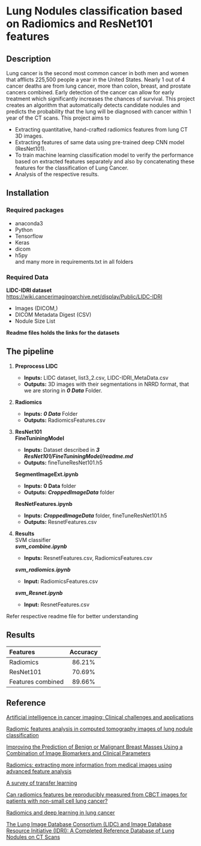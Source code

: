 # Lung Nodules classification based on Radiomics and ResNet101 features
## Description
Lung cancer is the second most common cancer in both men and women that afflicts 225,500 people a year in the United States. Nearly 1 out of 4 cancer deaths are from lung cancer, more than colon, breast, and prostate cancers combined. Early detection of the cancer can allow for early treatment which significantly increases the chances of survival. 
This project creates an algorithm that automatically detects candidate nodules and predicts the probability that the lung will be diagnosed with cancer within 1 year of the CT scans. This project aims to 
* Extracting quantitative, hand-crafted radiomics features from lung CT 3D images. 
* Extracting features of same data using pre-trained deep CNN model (ResNet101).
* To train machine learning classification model to verify the performance based on extracted features separately and also by concatenating these features for the classification of Lung Cancer.
* Analysis of the respective results.



## Installation
### Required packages
* anaconda3
* Python 
* Tensorflow
* Keras
* dicom
* h5py \
and many more in requirements.txt in all folders

### Required Data
**LIDC-IDRI dataset**
https://wiki.cancerimagingarchive.net/display/Public/LIDC-IDRI
* Images (DICOM,)
* DICOM Metadata Digest (CSV)
* Nodule Size List

**Readme files holds the links for the datasets**



## The pipeline
1.	**Preprocess LIDC**
    * **Inputs:** LIDC dataset, list3_2.csv, LIDC-IDRI_MetaData.csv
	* **Outputs:** 3D images with their segmentations in NRRD format, that we are storing in ***0 Data*** Folder.
2.	**Radiomics**
	* **Inputs:** ***0 Data*** Folder
	* **Outputs:** RadiomicsFeatures.csv
3.	**ResNet101** \
    **FineTuniningModel**
    * **Inputs:** Dataset described in ***3 ResNet101/FineTuniningModel/readme.md***
    * **Outputs:** fineTuneResNet101.h5  
        
    **SegmentImageExt.ipynb**
    * **Inputs:** **0 Data** folder
    * **Outputs:** ***CroppedImageData*** folder
    
    **ResNetFeatures.ipynb**
    * **Inputs:** ***CroppedImageData*** folder, fineTuneResNet101.h5
    * **Outputs:** ResnetFeatures.csv

4.	**Results** \
    SVM classifier \
    ***svm_combine.ipynb***
    * **Inputs:** ResnetFeatures.csv, RadiomicsFeatures.csv

    ***svm_radiomics.ipynb***
    * **Input:** RadiomicsFeatures.csv

    ***svm_Resnet.ipynb***
    * **Input:** ResnetFeatures.csv


Refer respective readme file for better understanding

## Results

| Features | Accuracy |
|:---|:---:|
| Radiomics | 86.21% |
| ResNet101 | 70.69% |
| Features combined | 89.66% |







## Reference

[
Artificial intelligence in cancer imaging: Clinical challenges and applications
](https://pubmed.ncbi.nlm.nih.gov/30720861/)

[
Radiomic features analysis in computed tomography images of lung nodule classification
](https://www.ncbi.nlm.nih.gov/pmc/articles/PMC5798832/)

[
Improving the Prediction of Benign or Malignant Breast Masses Using a Combination of Image Biomarkers and Clinical Parameters
](https://pubmed.ncbi.nlm.nih.gov/33828982/)

[
Radiomics: extracting more information from medical images using advanced feature analysis
](https://pubmed.ncbi.nlm.nih.gov/22257792/)


[A survey of transfer learning
](https://journalofbigdata.springeropen.com/articles/10.1186/s40537-016-0043-6)


[
Can radiomics features be reproducibly measured from CBCT images for patients with non-small cell lung cancer?
](https://pubmed.ncbi.nlm.nih.gov/26632036/#:~:text=Purpose%3A%20Increasing%20evidence%20suggests%20radiomics,cell%20lung%20cancer%20(NSCLC).)

[Radiomics and deep learning in lung cancer
](https://pubmed.ncbi.nlm.nih.gov/32367456/)

[
The Lung Image Database Consortium (LIDC) and Image Database Resource Initiative (IDRI): A Completed Reference Database of Lung Nodules on CT Scans
](https://www.ncbi.nlm.nih.gov/pmc/articles/PMC3041807/)


